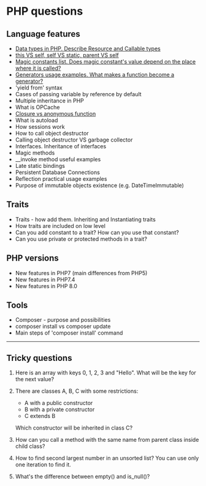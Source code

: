 # PHP questions

## Language features
- [Data types in PHP. Describe Resource and Callable types](https://github.com/glaphire/interview_questions_and_answers/blob/main/src/php/answers/data_types_in_php.md)
- [this VS self, self VS static, parent VS self](https://github.com/glaphire/interview_questions_and_answers/blob/main/src/php/answers/this_vs_self_vs_parent.md)
- [Magic constants list. Does magic constant's value depend on the place where it is called?](https://github.com/glaphire/interview_questions_and_answers/blob/main/src/php/answers/magic_constants.md)
- [Generators usage examples. What makes a function become a generator?](https://github.com/glaphire/interview_questions_and_answers/blob/main/src/php/answers/generators.md)
- 'yield from' syntax
- Cases of passing variable by reference by default
- Multiple inheritance in PHP
- What is OPCache
- [Closure vs anonymous function](https://github.com/glaphire/interview_questions_and_answers/blob/main/src/php/answers/closure_vs_anonymous_function.md)
- What is autoload
- How sessions work
- How to call object destructor
- Calling object destructor VS garbage collector
- Interfaces. Inheritance of interfaces
- Magic methods
- __invoke method useful examples
- Late static bindings
- Persistent Database Connections
- Reflection practical usage examples
- Purpose of immutable objects existence (e.g. DateTimeImmutable)

## Traits
- Traits - how add them. Inheriting and Instantiating traits
- How traits are included on low level
- Can you add constant to a trait? How can you use that constant?
- Can you use private or protected methods in a trait?

## PHP versions
- New features in PHP7 (main differences from PHP5)
- New features in PHP7.4
- New features in PHP 8.0

## Tools
- Composer - purpose and possibilities
- composer install vs composer update
- Main steps of 'composer install' command

------

## Tricky questions
1. Here is an array with keys 0, 1, 2, 3 and "Hello". What will be the key for the next value?
2. There are classes A, B, C with some restrictions:
    - A with a public constructor
    - B with a private constructor
    - C  extends B
    
    Which constructor will be inherited in class C?

3. How can you call a method with the same name from parent class inside child class?
4. How to find second largest number in an unsorted list? You can use only one iteration to find it.
5. What's the difference between empty() and is_null()?